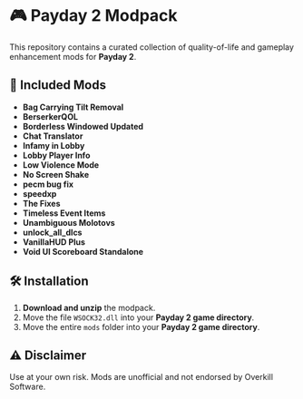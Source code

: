 # 🎮 Payday 2 Modpack 

This repository contains a curated collection of quality-of-life and gameplay enhancement mods for **Payday 2**.

## 📂 Included Mods

-  **Bag Carrying Tilt Removal**
-  **BerserkerQOL**
-  **Borderless Windowed Updated**
-  **Chat Translator**
-  **Infamy in Lobby**
-  **Lobby Player Info**
-  **Low Violence Mode**
-  **No Screen Shake**
-  **pecm bug fix**
-  **speedxp**
-  **The Fixes**
-  **Timeless Event Items**
-  **Unambiguous Molotovs**
-  **unlock_all_dlcs**
-  **VanillaHUD Plus**
-  **Void UI Scoreboard Standalone**

## 🛠️ Installation

1.  **Download and unzip** the modpack.
2.  Move the file `WSOCK32.dll` into your **Payday 2 game directory**.
3.  Move the entire `mods` folder into your **Payday 2 game directory**.

## ⚠️ Disclaimer
Use at your own risk. Mods are unofficial and not endorsed by Overkill Software.

